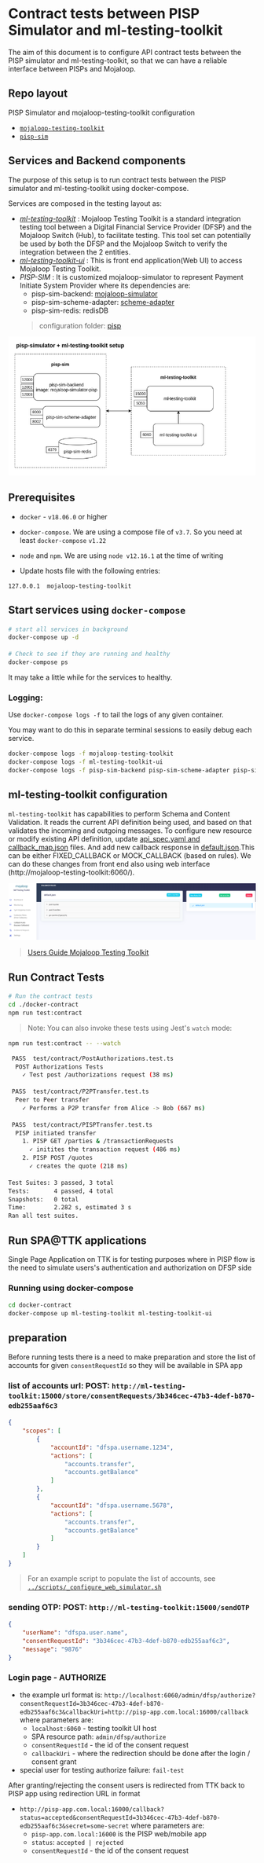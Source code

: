 # Contract tests between PISP Simulator and ml-testing-toolkit

The aim of this document is to configure API contract tests between the PISP simulator and ml-testing-toolkit, so that we can have a reliable interface between PISPs and Mojaloop.

## Repo layout

 PISP Simulator and mojaloop-testing-toolkit configuration
- [`mojaloop-testing-toolkit`](./ml-testing-toolkit)
- [`pisp-sim`](./pisp-sim)

## Services and Backend components
   The purpose of this setup is to run contract tests between the PISP simulator and ml-testing-toolkit using docker-compose.

   Services are composed in the testing layout as:

- [_ml-testing-toolkit_](https://github.com/mojaloop/ml-testing-toolkit) :  Mojaloop Testing Toolkit is a standard integration testing tool between a Digital Financial Service Provider (DFSP) and the Mojaloop Switch (Hub), to facilitate testing. This tool set can potentially be used by both the DFSP and the Mojaloop Switch to verify the integration between the 2 entities.
- [_ml-testing-toolkit-ui_](https://github.com/mojaloop/ml-testing-toolkit-ui) : This is front end application(Web UI) to access Mojaloop Testing Toolkit.
- _PISP-SIM_ :  It is customized mojaloop-simulator to represent Payment Initiate System Provider where its dependencies are:
    - pisp-sim-backend: [mojaloop-simulator](https://github.com/mojaloop/mojaloop-simulator/tree/pisp/master)
    - pisp-sim-scheme-adapter: [scheme-adapter](https://github.com/mojaloop/sdk-scheme-adapter/tree/pisp/master)
    - pisp-sim-redis: redisDB
  > configuration folder: [pisp](./pisp-sim)

![components](./components_layout.png)
## Prerequisites
- `docker` - `v18.06.0` or higher
- `docker-compose`. We are using a compose file of `v3.7`. So you need at least `docker-compose` `v1.22`
- `node` and `npm`. We are using `node v12.16.1` at the time of writing

- Update hosts file with the following entries:
```
127.0.0.1  mojaloop-testing-toolkit
```

## Start services using `docker-compose`

```bash
# start all services in background
docker-compose up -d

# Check to see if they are running and healthy
docker-compose ps
```
It may take a little while for the services to healthy.

### Logging:

Use `docker-compose logs -f` to tail the logs of any given container. 

You may want to do this in separate terminal sessions to easily debug each service.

```bash
docker-compose logs -f mojaloop-testing-toolkit
docker-compose logs -f ml-testing-toolkit-ui
docker-compose logs -f pisp-sim-backend pisp-sim-scheme-adapter pisp-sim-redis
```
## ml-testing-toolkit configuration

`ml-testing-toolkit` has capabilities to perform Schema and Content Validation.  It reads the current API definition being used, and based on that validates the incoming and outgoing messages.
To configure new resource or modify existing API definition, update [api_spec.yaml and callback_map.json](./ml-testing-toolkit/spec_files/api_definitions/fspiop_1.1) files.
And add new callback response in [default.json](./ml-testing-toolkit/spec_files/rules_callback).This can be either FIXED_CALLBACK or MOCK_CALLBACK (based on rules).
We can do these changes from front end also using web interface (http://mojaloop-testing-toolkit:6060/).

![components](./callback-rules-screen.png)


>[Users Guide Mojaloop Testing Toolkit](https://github.com/mojaloop/ml-testing-toolkit/blob/master/documents/User-Guide-Mojaloop-Testing-Toolkit.md)

## Run Contract Tests

```bash
# Run the contract tests
cd ./docker-contract
npm run test:contract
```
> Note: You can also invoke these tests using Jest's  `watch` mode:
```bash
npm run test:contract -- --watch
```
```bash
 PASS  test/contract/PostAuthorizations.test.ts
  POST Authorizations Tests
    ✓ Test post /authorizations request (38 ms)

 PASS  test/contract/P2PTransfer.test.ts
  Peer to Peer transfer
    ✓ Performs a P2P transfer from Alice -> Bob (667 ms)

 PASS  test/contract/PISPTransfer.test.ts
  PISP initiated transfer
    1. PISP GET /parties & /transactionRequests
      ✓ initites the transaction request (486 ms)
    2. PISP POST /quotes
      ✓ creates the quote (218 ms)

Test Suites: 3 passed, 3 total
Tests:       4 passed, 4 total
Snapshots:   0 total
Time:        2.282 s, estimated 3 s
Ran all test suites.
```


## Run SPA@TTK applications
Single Page Application on TTK is for testing purposes where in PISP flow is the need to simulate users's authentication and authorization on DFSP side

### Running using docker-compose
```bash
cd docker-contract
docker-compose up ml-testing-toolkit ml-testing-toolkit-ui
```
## preparation
Before running tests there is a need to make preparation and store the list of accounts for given `consentRequestId` so they will be available in SPA app
### list of accounts url: POST: `http://ml-testing-toolkit:15000/store/consentRequests/3b346cec-47b3-4def-b870-edb255aaf6c3`

```json
{
    "scopes": [
        {
            "accountId": "dfspa.username.1234",
            "actions": [
                "accounts.transfer",
                "accounts.getBalance"
            ]
        },
        {
            "accountId": "dfspa.username.5678",
            "actions": [
                "accounts.transfer",
                "accounts.getBalance"
            ]
        }
    ]
}
```

> For an example script to populate the list of accounts, see [`../scripts/_configure_web_simulator.sh`](../scripts/_configure_web_simulator.sh)

### sending OTP: POST: `http://ml-testing-toolkit:15000/sendOTP`
```json
{
    "userName": "dfspa.user.name",
    "consentRequestId": "3b346cec-47b3-4def-b870-edb255aaf6c3",
    "message": "9876"
}
```

### Login page - AUTHORIZE
- the example url format is: `http://localhost:6060/admin/dfsp/authorize?consentRequestId=3b346cec-47b3-4def-b870-edb255aaf6c3&callbackUri=http://pisp-app.com.local:16000/callback` where parameters are:
  - `localhost:6060` - testing toolkit UI host
  - SPA resource path: `admin/dfsp/authorize`
  - `consentRequestId` - the id of the consent request
  - `callbackUri` - where the redirection should be done after the login / consent grant 
- special user for testing authorize failure: `fail-test`

After granting/rejecting the consent users is redirected from TTK back to PISP app using redirection URL in format
- `http://pisp-app.com.local:16000/callback?status=accepted&consentRequestId=3b346cec-47b3-4def-b870-edb255aaf6c3&secret=some-secret` where parameters are:
  - `pisp-app.com.local:16000` is the PISP web/mobile app
  - `status`: `accepted | rejected`
  - `consentRequestId` - the id of the consent request